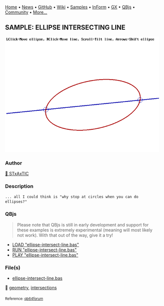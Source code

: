 [Home](https://qb64.com) • [News](../../news.md) • [GitHub](https://github.com/QB64Official/qb64) • [Wiki](https://github.com/QB64Official/qb64/wiki) • [Samples](../../samples.md) • [InForm](../../inform.md) • [GX](../../gx.md) • [QBjs](../../qbjs.md) • [Community](../../community.md) • [More...](../../more.md)

## SAMPLE: ELLIPSE INTERSECTING LINE

![ellipse-intersect-line.png](img/ellipse-intersect-line.png)

### Author

[🐝 STxAxTIC](../stxaxtic.md) 

### Description

```text
... all I could think is "why stop at circles when you can do ellipses?"
```

### QBjs

> Please note that QBjs is still in early development and support for these examples is extremely experimental (meaning will most likely not work). With that out of the way, give it a try!

* [LOAD "ellipse-intersect-line.bas"](https://qbjs.org/index.html?src=https://qb64.com/samples/ellipse-intersecting-line/src/ellipse-intersect-line.bas)
* [RUN "ellipse-intersect-line.bas"](https://qbjs.org/index.html?mode=auto&src=https://qb64.com/samples/ellipse-intersecting-line/src/ellipse-intersect-line.bas)
* [PLAY "ellipse-intersect-line.bas"](https://qbjs.org/index.html?mode=play&src=https://qb64.com/samples/ellipse-intersecting-line/src/ellipse-intersect-line.bas)

### File(s)

* [ellipse-intersect-line.bas](src/ellipse-intersect-line.bas)

🔗 [geometry](../geometry.md), [intersections](../intersections.md)


<sub>Reference: [qb64forum](https://qb64forum.alephc.xyz/index.php?topic=2302.0) </sub>
